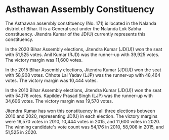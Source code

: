 # Asthawan Assembly Constituency

The Asthawan assembly constituency (No. 171) is located in the Nalanda district of Bihar. It is a General seat under the Nalanda Lok Sabha constituency. Jitendra Kumar of the JD(U) currently represents this constituency.

In the 2020 Bihar Assembly elections, Jitendra Kumar (JD(U)) won the seat with 51,525 votes. Anil Kumar (RJD) was the runner-up with 39,925 votes. The victory margin was 11,600 votes.

In the 2015 Bihar Assembly elections, Jitendra Kumar (JD(U)) won the seat with 58,908 votes. Chhote Lal Yadav (LJP) was the runner-up with 48,464 votes. The victory margin was 10,444 votes.

In the 2010 Bihar Assembly elections, Jitendra Kumar (JD(U)) won the seat with 54,176 votes. Kapildev Prasad Singh (LJP) was the runner-up with 34,606 votes. The victory margin was 19,570 votes.

Jitendra Kumar has won this constituency in all three elections between 2010 and 2020, representing JD(U) in each election. The victory margins were 19,570 votes in 2010, 10,444 votes in 2015, and 11,600 votes in 2020. The winning candidate's vote count was 54,176 in 2010, 58,908 in 2015, and 51,525 in 2020.
